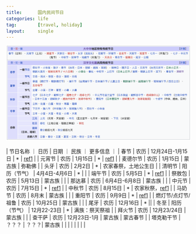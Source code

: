 ```yaml
---
title:      国内民间节日
categories: life
tag:        [travel, holiday]
layout:     single
---
```


![China Holidays](<china-holidays.png>)

| 节日名称 ｜ 日历 | 日期 ｜ 民族 ｜ 更多信息 ｜
| 春节 | 农历 | 12月24日-1月15日 | * | [ref1](https://web.archive.org/web/20110721190459/http://www2.ctps.tp.edu.tw/country/holiday/hldy_b/hldy_b2.htm) |
| 元宵节 | 农历 | 1月15日 | * | [ref1](https://web.archive.org/web/20100529173416/http://www2.ctps.tp.edu.tw/country/holiday/hldy_b/hldy_b3.htm) |
| 麦德尔节 | 农历 | 1月15日 | 蒙古族 | 弥勒佛 |
| 头牙 | 农历 | 2月2日 | * | 农家春祭，土地公生日 |
| 清明节 | 阳历（节气） | 4月4日-4月6日 | * | |
| 端午节 | 农历 | 5月5日 | * | [ref1](https://web.archive.org/web/20110817225934/http://www2.ctps.tp.edu.tw/country/holiday/hldy_b/hldy_b5.htm) |
| 祭敖包 | 农历 | 5月13日 | 蒙古族 | |
| 那达慕 | 农历 | 6月4日-6月8日 | 蒙古族 | |
| 中元节 | 农历 | 7月15日 | * | [ref1](https://web.archive.org/web/20110817225934/http://www2.ctps.tp.edu.tw/country/holiday/hldy_b/hldy_b5.htm) |
| 中秋节 | 农历 | 8月15日 | * | 农家秋祭，[ref1](https://web.archive.org/web/20100529065753/http://www2.ctps.tp.edu.tw/country/holiday/hldy_b/hldy_b8.htm) |
| 马奶节 | 农历 | 8月末 | 蒙古族 | |
| 重阳节 | 农历 | 9月9日 | * | [ref1](https://web.archive.org/web/20100612151512/http://www2.ctps.tp.edu.tw/country/holiday/hldy_b/hldy_b9.htm) |
| 燃灯节/点灯节/祖鲁 | 农历 | 10月25日 | 蒙古族 | |
| 尾牙 | 农历 | 12月16日 | * ||
| 冬至 | 阳历（节气） | 12月22-23日 | * | 满族：祭天祭祖 |
| 拜火节 | 农历 | 12月23/24日 | 蒙古族 | |
| 查干萨 | 农历 | 12月23日-1月 | 蒙古族 | 蒙古春节 |
| 塔克勒干节 | ？？？ | ？？？| 蒙古族 | |
| | | | | |